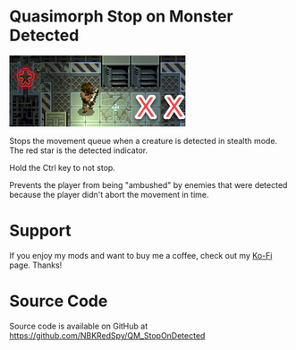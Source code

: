 # Quasimorph Stop on Monster Detected

![Movement path with X's for cancel](media/thumbnail.png)

Stops the movement queue when a creature is detected in stealth mode.
The red star is the detected indicator.

Hold the Ctrl key to not stop.

Prevents the player from being "ambushed" by enemies that were detected because the player didn't abort the movement in time.

# Support
If you enjoy my mods and want to buy me a coffee, check out my [Ko-Fi](https://ko-fi.com/nbkredspy71915) page.
Thanks!

# Source Code
Source code is available on GitHub at https://github.com/NBKRedSpy/QM_StopOnDetected
